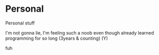 # Personal
Personal stuff

I'm not gonna lie, I'm feeling such a noob even though already learned programming for so long (3years & counting) (Y)

fuh
